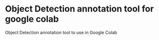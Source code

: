 # Object Detection annotation tool for google colab
Object Detection annotation tool to use in Google Colab
